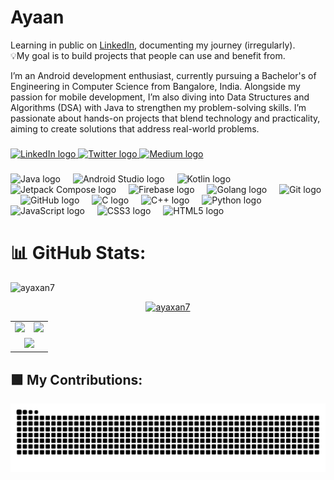 # Ayaan

Learning in public on <a href="https://www.linkedin.com/in/syed-mohammad-ayaan-30302b271/" target="_blank">LinkedIn</a>, documenting my journey (irregularly).<br>💡My goal is to build projects that people can use and benefit from.

I’m an Android development enthusiast, currently pursuing a Bachelor's of Engineering in Computer Science from Bangalore, India. Alongside my passion for mobile development, I’m also diving into Data Structures and Algorithms (DSA) with Java to strengthen my problem-solving skills. I’m passionate about hands-on projects that blend technology and practicality, aiming to create solutions that address real-world problems.

###

<div align="left">
  <a href="https://www.linkedin.com/in/syed-mohammad-ayaan-30302b271/" target="_blank">
    <img src="https://raw.githubusercontent.com/maurodesouza/profile-readme-generator/master/src/assets/icons/social/linkedin/default.svg" width="52" height="40" alt="LinkedIn logo" />
  </a>
  <a href="https://x.com/SyedMoh28440276" target="_blank">
    <img src="https://cdn.jsdelivr.net/npm/simple-icons@v3/icons/twitter.svg" width="40" height="30" alt="Twitter logo" />
  </a>
  <a href="https://medium.com/@syedayaan9376" target="_blank">
    <img src="https://cdn.jsdelivr.net/npm/simple-icons@v3/icons/medium.svg" width="40" height="30" alt="Medium logo" />
  </a>
</div>

###

<div align="left">
  <img src="https://cdn.jsdelivr.net/gh/devicons/devicon/icons/java/java-original.svg" height="40" alt="Java logo" />
  <img width="12" />
  <img src="https://cdn.jsdelivr.net/gh/devicons/devicon/icons/androidstudio/androidstudio-original.svg" height="40" alt="Android Studio logo" />
  <img width="12" />
  <img src="https://cdn.jsdelivr.net/gh/devicons/devicon/icons/kotlin/kotlin-original.svg" height="40" alt="Kotlin logo" />
  <img width="12" /> 
  <img src="https://cdn.jsdelivr.net/gh/devicons/devicon/icons/jetpackcompose/jetpackcompose-original.svg" height="40" alt="Jetpack Compose logo" />
  <img width="12" /> 
  <img src="https://cdn.jsdelivr.net/gh/devicons/devicon/icons/firebase/firebase-original.svg" height="40" alt="Firebase logo" />
  <img width="12" />
  <img src="https://cdn.jsdelivr.net/gh/devicons/devicon/icons/go/go-original-wordmark.svg" height="40" alt="Golang logo" />
  <img width="12" />
  <img src="https://cdn.jsdelivr.net/gh/devicons/devicon/icons/git/git-original.svg" height="40" alt="Git logo" />
  <img width="12" />
  <img src="https://cdn.jsdelivr.net/gh/devicons/devicon/icons/github/github-original.svg" height="40" alt="GitHub logo" />
  <img width="12" />
  <img src="https://cdn.jsdelivr.net/gh/devicons/devicon/icons/c/c-original.svg" height="40" alt="C logo" />
  <img width="12" />
  <img src="https://cdn.jsdelivr.net/gh/devicons/devicon/icons/cplusplus/cplusplus-original.svg" height="40" alt="C++ logo" />
  <img width="12" />
  <img src="https://cdn.jsdelivr.net/gh/devicons/devicon/icons/python/python-original.svg" height="40" alt="Python logo" />
  <img width="12" />
  <img src="https://cdn.jsdelivr.net/gh/devicons/devicon/icons/javascript/javascript-original.svg" height="40" alt="JavaScript logo" />
  <img width="12" />
  <img src="https://cdn.jsdelivr.net/gh/devicons/devicon/icons/css3/css3-original.svg" height="40" alt="CSS3 logo" />
  <img width="12" />
  <img src="https://cdn.jsdelivr.net/gh/devicons/devicon/icons/html5/html5-original.svg" height="40" alt="HTML5 logo" />
</div>

# 📊 GitHub Stats:
<p align="left"> 
  <img src="https://komarev.com/ghpvc/?username=ayaxan7&label=Profile%20views&color=0e75b6&style=flat" alt="ayaxan7" /> 
</p>

<p align="center">
  <a href="https://github.com/ryo-ma/github-profile-trophy">
    <img src="https://github-profile-trophy.vercel.app/?username=ayaxan7" alt="ayaxan7" />
  </a>
</p>

<table align="center">
  <tr>
    <td><img src="https://github-readme-stats.vercel.app/api?username=ayaxan7&theme=radical&hide_border=false&include_all_commits=true&count_private=false" /></td>
    <td><img src="https://github-readme-streak-stats.herokuapp.com/?user=ayaxan7&theme=dark&hide_border=false" /></td>
  </tr>
  <tr>
    <td colspan="2" align="center">
      <img src="https://github-readme-stats.vercel.app/api/top-langs/?username=ayaxan7&theme=dark&hide_border=false&include_all_commits=true&count_private=false&layout=compact" />
    </td>
  </tr>
</table>


## 🟩 My Contributions:
<picture>
  <source media="(prefers-color-scheme: dark)" srcset="https://raw.githubusercontent.com/ayaxan7/ayaxan7/snake/snake-dark.svg" />
  <source media="(prefers-color-scheme: light)" srcset="https://raw.githubusercontent.com/ayaxan7/ayaxan7/snake/snake.svg" />
  <img alt="GitHub contribution grid snake animation" src="https://raw.githubusercontent.com/ayaxan7/ayaxan7/snake/snake.svg" />
</picture>
